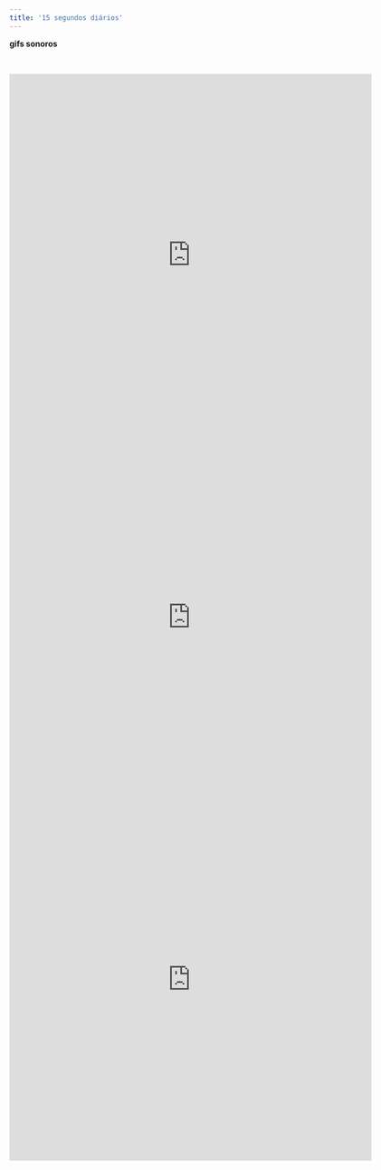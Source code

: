 ```yaml
---
title: '15 segundos diários'
---
```


**gifs sonoros**
  
&nbsp; 

<div class="video-wrapper video-wrapper-1x1">     
  <iframe src="https://player.vimeo.com/video/113092182?loop=1&title=0&byline=0&portrait=0" width="640" height="640" frameborder="0" ></iframe>
</div>
<div class="video-wrapper video-wrapper-1x1">     
  <iframe src="https://player.vimeo.com/video/113092182?loop=1&title=0&byline=0&portrait=0" width="640" height="640" frameborder="0" ></iframe>
</div><div class="video-wrapper video-wrapper-1x1">     
  <iframe src="https://player.vimeo.com/video/113092182?loop=1&title=0&byline=0&portrait=0" width="640" height="640" frameborder="0" ></iframe>
</div>